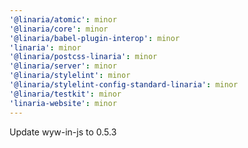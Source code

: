 ```yaml
---
'@linaria/atomic': minor
'@linaria/core': minor
'@linaria/babel-plugin-interop': minor
'linaria': minor
'@linaria/postcss-linaria': minor
'@linaria/server': minor
'@linaria/stylelint': minor
'@linaria/stylelint-config-standard-linaria': minor
'@linaria/testkit': minor
'linaria-website': minor
---
```


Update wyw-in-js to 0.5.3
